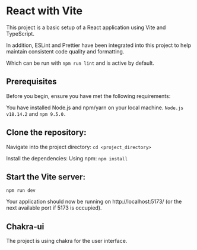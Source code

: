 # React with Vite

This project is a basic setup of a React application using Vite and TypeScript.

In addition, ESLint and Prettier have been integrated into this project to help maintain consistent code quality and formatting.

Which can be run with `npm run lint` and is active by default.

## Prerequisites

Before you begin, ensure you have met the following requirements:

You have installed Node.js and npm/yarn on your local machine. `Node.js v18.14.2` and `npm 9.5.0.`

## Clone the repository:

Navigate into the project directory:
`cd <project_directory>`

Install the dependencies:
Using npm:
`npm install`

## Start the Vite server:

`npm run dev`

Your application should now be running on http://localhost:5173/ (or the next available port if 5173 is occupied).

## Chakra-ui

The project is using chakra for the user interface.
